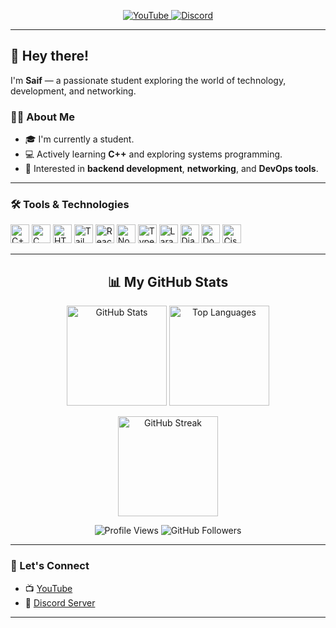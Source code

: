 <!-- Social Links -->
<p align="center">
  <a href="https://youtube.com/@floydgaming199" target="_blank">
    <img src="https://img.shields.io/badge/YOUTUBE-red?style=for-the-badge&logo=youtube" alt="YouTube"/>
  </a>
  <a href="https://discord.gg/RPT9uv97Fh" target="_blank">
    <img src="https://img.shields.io/badge/DISCORD-5865F2?style=for-the-badge&logo=discord&logoColor=white" alt="Discord"/>
  </a>
</p>

---

## 👋 Hey there!

I'm **Saif** — a passionate student exploring the world of technology, development, and networking.

### 👨‍🎓 About Me

- 🎓 I'm currently a student.
- 💻 Actively learning **C++** and exploring systems programming.
- 🧠 Interested in **backend development**, **networking**, and **DevOps tools**.

---

### 🛠️ Tools & Technologies

<p align="left">
  <img src="https://cdn.jsdelivr.net/gh/devicons/devicon/icons/cplusplus/cplusplus-original.svg" width="30" alt="C++"/>
  <img src="https://cdn.jsdelivr.net/gh/devicons/devicon/icons/c/c-original.svg" width="30" alt="C"/>
  <img src="https://cdn.jsdelivr.net/gh/devicons/devicon/icons/html5/html5-original.svg" width="30" alt="HTML5"/>
  <img src="https://www.vectorlogo.zone/logos/tailwindcss/tailwindcss-icon.svg" width="30" alt="Tailwind CSS"/>
  <img src="https://cdn.jsdelivr.net/gh/devicons/devicon/icons/react/react-original.svg" width="30" alt="React"/>
  <img src="https://cdn.jsdelivr.net/gh/devicons/devicon/icons/nodejs/nodejs-original.svg" width="30" alt="NodeJS"/>
  <img src="https://www.vectorlogo.zone/logos/typescriptlang/typescriptlang-icon.svg" width="30" alt="TypeScript"/>
  <img src="https://www.vectorlogo.zone/logos/laravel/laravel-icon.svg" width="30" alt="Laravel"/>
  <img src="https://cdn.jsdelivr.net/gh/devicons/devicon/icons/django/django-plain.svg" width="30" alt="Django"/>
  <img src="https://cdn.jsdelivr.net/gh/devicons/devicon/icons/docker/docker-original.svg" width="30" alt="Docker"/>
  <img src="https://www.vectorlogo.zone/logos/cisco/cisco-icon.svg" width="30" alt="Cisco"/>
</p>

---

<h2 align="center">📊 My GitHub Stats</h2>

<p align="center">
  <img src="https://github-readme-stats.vercel.app/api?username=Dev-Arabi&show_icons=true&theme=github_dark&hide_border=true&border_radius=10&count_private=true&include_all_commits=true" height="160" alt="GitHub Stats"/>
  <img src="https://github-readme-stats.vercel.app/api/top-langs/?username=Dev-Arabi&layout=compact&theme=github_dark&hide_border=true&border_radius=10" height="160" alt="Top Languages"/>
</p>

<p align="center">
  <img src="https://github-readme-streak-stats.herokuapp.com/?user=dev-arabi&theme=github_dark&hide_border=true&border_radius=10" height="160" alt="GitHub Streak"/>
</p>

<p align="center">
  <img src="https://komarev.com/ghpvc/?username=Dev-Arabi&label=Profile%20views&color=blue&style=flat" alt="Profile Views"/>
  <img src="https://img.shields.io/github/followers/Dev-Arabi?label=Followers&style=flat&color=blue" alt="GitHub Followers"/>
</p>

---

### 🤝 Let's Connect

- 📺 [YouTube](https://youtube.com/@floydgaming199)  
- 💬 [Discord Server](https://discord.gg/RPT9uv97Fh)

---
